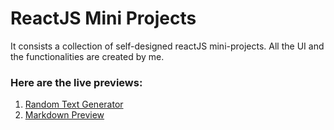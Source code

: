 # ReactJS Mini Projects

It consists a collection of self-designed reactJS mini-projects. All the UI and the functionalities are created by me.

### Here are the live previews:

1. [Random Text Generator](https://randomtextgenerator-dk.netlify.app/)
2. [Markdown Preview](https://markdownpreview-dk.netlify.app/)
